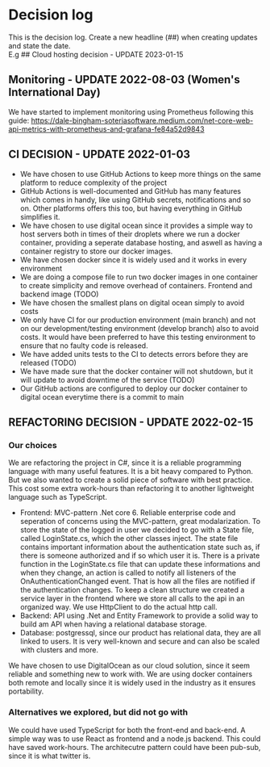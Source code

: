 # Decision log

This is the decision log. Create a new headline (##) when creating updates and state the date.  
E.g \## Cloud hosting decision - UPDATE 2023-01-15

## Monitoring - UPDATE 2022-08-03 (Women's International Day)

We have started to implement monitoring using Prometheus following this guide: https://dale-bingham-soteriasoftware.medium.com/net-core-web-api-metrics-with-prometheus-and-grafana-fe84a52d9843

## CI DECISION - UPDATE 2022-01-03

- We have chosen to use GitHub Actions to keep more things on the same platform to reduce complexity of the project
- GitHub Actions is well-documented and GitHub has many features which comes in handy, like using GitHub secrets, notifications and so on. Other platforms offers this too, but having everything in GitHub simplifies it.
- We have chosen to use digital ocean since it provides a simple way to host servers both in times of their droplets where we run a docker container, providing a seperate database hosting, and aswell as having a container registry to store our docker images.
- We have chosen docker since it is widely used and it works in every environment
- We are doing a compose file to run two docker images in one container to create simplicity and remove overhead of containers. Frontend and backend image (TODO)
- We have chosen the smallest plans on digital ocean simply to avoid costs
- We only have CI for our production environment (main branch) and not on our development/testing environment (develop branch) also to avoid costs. It would have been preferred to have this testing environment to ensure that no faulty code is released.
- We have added units tests to the CI to detects errors before they are released (TODO)
- We have made sure that the docker container will not shutdown, but it will update to avoid downtime of the service (TODO)
- Our GitHub actions are configured to deploy our docker container to digital ocean everytime there is a commit to main

## REFACTORING DECISION - UPDATE 2022-02-15

### Our choices

We are refactoring the project in C#, since it is a reliable programming language with many useful features. It is a bit heavy compared to Python. But we also wanted to create a solid piece of software with best practice. This cost some extra work-hours than refactoring it to another lightweight language such as TypeScript.

- Frontend: MVC-pattern .Net core 6. Reliable enterprise code and seperation of concerns using the MVC-pattern, great modalarization. To store the state of the logged in user we decided to go with a State file, called LoginState.cs, which the other classes inject. The state file contains important information about the authentication state such as, if there is someone authorized and if so which user it is. There is a private function in the LoginState.cs file that can update these informations and when they change, an action is called to notify all listeners of the OnAuthenticationChanged event. That is how all the files are notified if the authentication changes. To keep a clean structure we created a service layer in the frontend where we store all calls to the api in an organized way. We use HttpClient to do the actual http call. 
- Backend: API using .Net and Entity Framework to provide a solid way to build am API when having a relational database storage.
- Database: postgressql, since our product has relational data, they are all linked to users. It is very well-known and secure and can also be scaled with clusters and more.

We have chosen to use DigitalOcean as our cloud solution, since it seem reliable and something new to work with. We are using docker containers both remote and locally since it is widely used in the industry as it ensures portability.

### Alternatives we explored, but did not go with

We could have used TypeScript for both the front-end and back-end. A simple way was to use React as frontend and a node.js backend. This could have saved work-hours. The architecutre pattern could have been pub-sub, since it is what twitter is.
